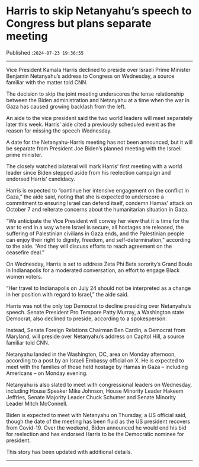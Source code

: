 # Harris to skip Netanyahu’s speech to Congress but plans separate meeting

Published :`2024-07-23 19:36:55`

---

Vice President Kamala Harris declined to preside over Israeli Prime Minister Benjamin Netanyahu’s address to Congress on Wednesday, a source familiar with the matter told CNN.

The decision to skip the joint meeting underscores the tense relationship between the Biden administration and Netanyahu at a time when the war in Gaza has caused growing backlash from the left.

An aide to the vice president said the two world leaders will meet separately later this week. Harris’ aide cited a previously scheduled event as the reason for missing the speech Wednesday.

A date for the Netanyahu-Harris meeting has not been announced, but it will be separate from President Joe Biden’s planned meeting with the Israeli prime minister.

The closely watched bilateral will mark Harris’ first meeting with a world leader since Biden stepped aside from his reelection campaign and endorsed Harris’ candidacy.

Harris is expected to “continue her intensive engagement on the conflict in Gaza,” the aide said, noting that she is expected to underscore a commitment to ensuring Israel can defend itself, condemn Hamas’ attack on October 7 and reiterate concerns about the humanitarian situation in Gaza.

“We anticipate the Vice President will convey her view that it is time for the war to end in a way where Israel is secure, all hostages are released, the suffering of Palestinian civilians in Gaza ends, and the Palestinian people can enjoy their right to dignity, freedom, and self-determination,” according to the aide. “And they will discuss efforts to reach agreement on the ceasefire deal.”

On Wednesday, Harris is set to address Zeta Phi Beta sorority’s Grand Boule in Indianapolis for a moderated conversation, an effort to engage Black women voters.

“Her travel to Indianapolis on July 24 should not be interpreted as a change in her position with regard to Israel,” the aide said.

Harris was not the only top Democrat to decline presiding over Netanyahu’s speech. Senate President Pro Tempore Patty Murray, a Washington state Democrat, also declined to preside, according to a spokesperson.

Instead, Senate Foreign Relations Chairman Ben Cardin, a Democrat from Maryland, will preside over Netanyahu’s address on Capitol Hill, a source familiar told CNN.

Netanyahu landed in the Washington, DC, area on Monday afternoon, according to a post by an Israeli Embassy official on X. He is expected to meet with the families of those held hostage by Hamas in Gaza – including Americans – on Monday evening.

Netanyahu is also slated to meet with congressional leaders on Wednesday, including House Speaker Mike Johnson, House Minority Leader Hakeem Jeffries, Senate Majority Leader Chuck Schumer and Senate Minority Leader Mitch McConnell.

Biden is expected to meet with Netanyahu on Thursday, a US official said, though the date of the meeting has been fluid as the US president recovers from Covid-19. Over the weekend, Biden announced he would end his bid for reelection and has endorsed Harris to be the Democratic nominee for president.

This story has been updated with additional details.

---

